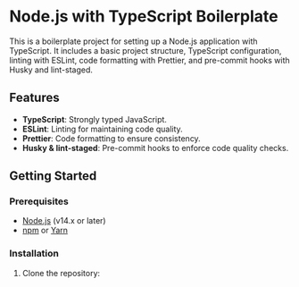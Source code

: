 # Node.js with TypeScript Boilerplate
This is a boilerplate project for setting up a Node.js application with TypeScript. It includes a basic project structure, TypeScript configuration, linting with ESLint, code formatting with Prettier, and pre-commit hooks with Husky and lint-staged.

## Features
- **TypeScript**: Strongly typed JavaScript.
- **ESLint**: Linting for maintaining code quality.
- **Prettier**: Code formatting to ensure consistency.
- **Husky & lint-staged**: Pre-commit hooks to enforce code quality checks.

## Getting Started

### Prerequisites
- [Node.js](https://nodejs.org/) (v14.x or later)
- [npm](https://www.npmjs.com/) or [Yarn](https://yarnpkg.com/)

### Installation
1. Clone the repository:

   ```bash
